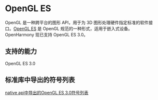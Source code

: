 # OpenGL ES

OpenGL 是一种跨平台的图形 API，用于为 3D 图形处理硬件指定标准的软件接口。[OpenGL ES](https://www.khronos.org/opengles/) 是 OpenGL 规范的一种形式，适用于嵌入式设备。OpenHarmony 现已支持 OpenGL ES 3.0。

## 支持的能力

OpenGL ES 3.0

## 标准库中导出的符号列表

[native api中导出的OpenGL ES 3.0符号列表](openglesv3-symbol.md)
